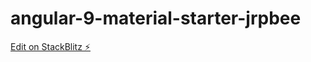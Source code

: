 # angular-9-material-starter-jrpbee

[Edit on StackBlitz ⚡️](https://stackblitz.com/edit/angular-9-material-starter-jrpbee)